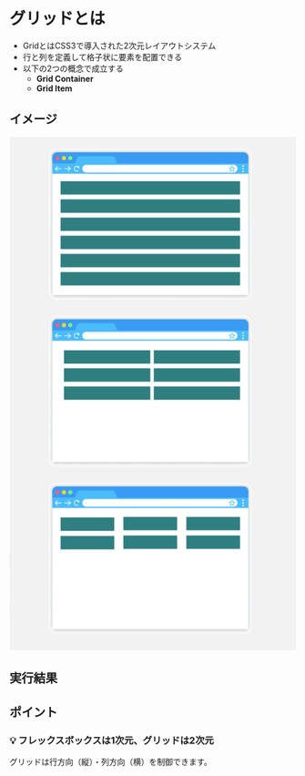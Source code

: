 # グリッドとは

+ GridとはCSS3で導入された2次元レイアウトシステム
+ 行と列を定義して格子状に要素を配置できる
+ 以下の2つの概念で成立する
  + **Grid Container**
  + **Grid Item**

## イメージ

![](https://raw.githubusercontent.com/murayama333/md2slide/refs/heads/main/md/css/part6/img/01.png)

## 実行結果

## ポイント

### 💡 フレックスボックスは1次元、グリッドは2次元

グリッドは行方向（縦）・列方向（横）を制御できます。
